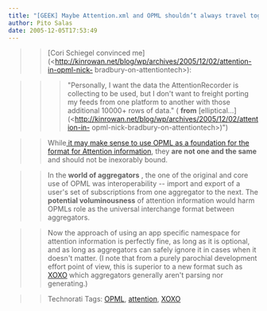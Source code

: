 ```yaml
---
title: "[GEEK] Maybe Attention.xml and OPML shouldn’t always travel together"
author: Pito Salas
date: 2005-12-05T17:53:49
---
```



>>

>> [Cori Schiegel convinced
me](<http://kinrowan.net/blog/wp/archives/2005/12/02/attention-in-opml-nick-
bradbury-on-attentiontech>):

>>

>>> "Personally, I want the data the AttentionRecorder is collecting to be
used, but I don't want to freight porting my feeds from one platform to
another with those additional 10000+ rows of data." ( **from**
[elliptical…](<http://kinrowan.net/blog/wp/archives/2005/12/02/attention-in-
opml-nick-bradbury-on-attentiontech>)")

>>

>> While[ it may make sense to use OPML as a foundation for the format for
Attention
information](<http://nick.typepad.com/blog/2005/11/an_attention_na_1.html>),
they **are not one and the same** and should not be inexorably bound.

>>

>> In the **world of aggregators** , the one of the original and core use of
OPML was interoperability -- import and export of a user's set of
subscriptions from one aggregator to the next. The **potential
voluminousness** of attention information would harm OPMLs role as the
universal interchange format between aggregators.

>>

>> Now the approach of using an app specific namespace for attention
information is perfectly fine, as long as it is optional, and as long as
aggregators can safely ignore it in cases when it doesn't matter. (I note that
from a purely parochial development effort point of view, this is superior to
a new format such as [XOXO](<http://en.wikipedia.org/wiki/XOXO>) which
aggregators generally aren't parsing nor generating.)

>>

>> Technorati Tags: [OPML](<http://www.technorati.com/tag/OPML>),
[attention](<http://www.technorati.com/tag/attention>),
[XOXO](<http://www.technorati.com/tag/XOXO>)


